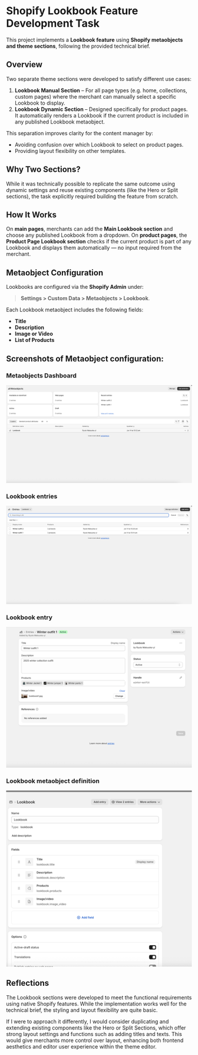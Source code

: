 # Shopify Lookbook Feature Development Task

This project implements a **Lookbook feature** using **Shopify metaobjects and theme sections**, following the provided technical brief.

## Overview

Two separate theme sections were developed to satisfy different use cases:
1. **Lookbook Manual Section** – For all page types (e.g. home, collections, custom pages) where the merchant can manually select a specific Lookbook to display.
2. **Lookbook Dynamic Section** – Designed specifically for product pages. It automatically renders a Lookbook if the current product is included in any published Lookbook metaobject.

This separation improves clarity for the content manager by:
- Avoiding confusion over which Lookbook to select on product pages.
- Providing layout flexibility on other templates.

## Why Two Sections?

While it was technically possible to replicate the same outcome using dynamic settings and reuse existing components (like the Hero or Split sections), the task explicitly required building the feature from scratch. 

## How It Works

On **main pages**, merchants can add the **Main Lookbook section** and choose any published Lookbook from a dropdown.
On **product pages**, the **Product Page Lookbook section** checks if the current product is part of any Lookbook and displays them automatically — no input required from the merchant.

## Metaobject Configuration

Lookbooks are configured via the **Shopify Admin** under:
> **Settings > Custom Data > Metaobjects > Lookbook**.

Each Lookbook metaobject includes the following fields:
- **Title**
- **Description**
- **Image or Video**
- **List of Products**

## Screenshots of Metaobject configuration:

### Metaobjects Dashboard
![Metaobjects Dashboard](assets/metaobjects.png)

### Lookbook entries
![Lookbook entries](assets/entries.png)

### Lookbook entry
![Lookbook entry](assets/entry.png)

### Lookbook metaobject definition
![Lookbook metaobject definition](assets/lookbook_definition.png)

## Reflections
The Lookbook sections were developed to meet the functional requirements using native Shopify features. While the implementation works well for the technical brief, the styling and layout flexibility are quite basic.

If I were to approach it differently, I would consider duplicating and extending existing components like the Hero or Split Sections, which offer strong layout settings and functions such as adding titles and texts. This would give merchants more control over layout, enhancing both frontend aesthetics and editor user experience within the theme editor.
